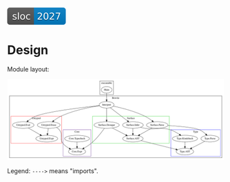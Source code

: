 ![modules](./misc/generated/sloc-bowtie.svg)

# Design

Module layout:

![modules](./misc/generated/modules.svg)

Legend: `---->` means "imports".
